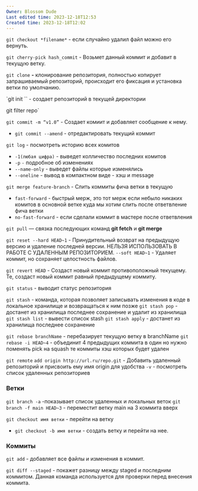 ```yaml
---
Owner: Blossom Dude
Last edited time: 2023-12-18T12:53
Created time: 2023-12-18T12:02
---
```

`git checkout *filename*` - если случайно удалил файл можно его вернуть.

`git cherry-pick hash_commit` - Возьмет данный коммит и добавит в текущую ветку.

`git clone` **-** клонирование репозитория, полностью копирует запрашиваемый репозиторий, происходит его фиксация и установка ветки по умолчанию.

`git init `` - создает репозиторий в текущей директории

git filter repo`

`git commit -m “v1.0”` - Создает комиит и добавляет сообщение к нему.

- `git commit --amend` - отредактировать текущий коммит

`git log` - посмотреть историю всех комитов

- `-1(любая цифра)` - выведет колличество последних комитов
- `-p` `-` подробное об изменениях
- `--name-only` - выведет файлы которые изменялись
- `--oneline` - вывод в компактном виде - хэш и message

`git merge feature-branch` - Слить коммиты фича ветки в текущую
- `fast-forward` - быстрый мерж, это тот мерж если небыло никаких комитов в основной ветке куда мы хотим слить после ответвление фича ветки
- `no-fast-forward` - если сделали коммит в мастере после ответвления 

`git pull` — связка последующих команд **git fetch** и **git merge**

`git reset --hard HEAD~1` - Принудительный возврат на предыдущую версию и удаление последней версии. НЕЛЬЗЯ ИСПОЛЬЗОВАТЬ В РАБОТЕ С УДАЛЕННЫМ РЕПОЗИТОРИЕМ.
	`--soft HEAD~1` - Удаляет коммит, но сохраняет целостность файлов.

`git revert HEAD` - Создаст новый коммит противоположный текущему. Те, создаст новый коммит равный предыдущему коммиту.

`git status` - выводит статус репозитория

`git stash` - команда, которая позволяет записывать изменения в коде в локальное хранилище и возвращаться к ним позже
`git stash pop` - достанет из хранилища последнее сохранение и удалит из хранилища
`git stash list` - вывести список stash
`git stash apply` - достанет из хранилища последнее сохранение

`git rebase branchName` - перебазирует текущую ветку в branchName
`git rebase -i HEAD~4` - объединит 4 предыдущих коммита в один но нужно поменять pick на squash те коммиты хэш которых будет удален

`git remote`
	`add origin http://url.ru/repo.git` - Добавить удаленный репозиторий и присвоить ему имя origin для удобства
	`-v` - посмотреть список удаленных репозиториев


### Ветки

`git branch -a` -показывает список удаленных и локальных веток
`git branch -f main HEAD~3` - переместит ветку main на 3 коммита вверх

`git checkout имя ветки` - перейти на ветку
- `git checkout -b имя ветки` - создать ветку и перейти на нее.

### Коммиты

`git add`  - добавляет все файлы и изменения в коммит.

`git diff --staged` - покажет разницу между staged и последним коммитом. Данная команда используется для проверки перед внесения коммита.
